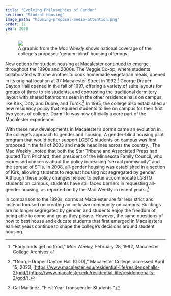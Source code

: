 ```yaml
---
title: "Evolving Philosophies of Gender"
section: "Student Housing"
image_path: "housing-proposal-media-attention.png"
order: 12
year: 2008
---
```


<figure>
   <img src="/mac-history/images/housing-proposal-media-attention.png">
   <figcaption>
        A graphic from the <i>Mac Weekly</i> shows national coverage of the college's proposed 'gender-blind' housing offerings.
   </figcaption>
</figure>

New options for student housing at Macalester continued to emerge throughout the 1990s and 2000s. The Veggie Co-op, where students collaborated with one another to cook homemade vegetarian meals, opened in its original location at 37 Macalester Street in 1992.[^1] George Draper Dayton Hall opened in the fall of 1997, offering a variety of suite layouts for groups of three to six students, and contrasting the traditional dormitory layout with shared bathrooms seen in the other residence halls on campus, like Kirk, Doty and Dupre, and Turck.[^2] In 1995, the college also established a new residency policy that required students to live on campus for their first two years of college. Dorm life was now officially a core part of the Macalester experience.

With these new developments in Macalester’s dorms came an evolution in the college’s approach to gender and housing. A gender-blind housing pilot program that would better support LGBTQ students on campus was first proposed in the fall of 2003 and made headlines across the country. _The Mac Weekly _noted that both the Star Tribune and Associated Press had quoted Tom Prichard, then president of the Minnesota Family Council, who expressed concerns about the policy increasing “sexual promiscuity” and the spread of STIs. In 2008, all-gender housing was established in a section of Kirk, allowing students to request housing not segregated by gender. Although these policy changes helped to better accommodate LGBTQ students on campus, students have still faced barriers in requesting all-gender housing, as reported on by the Mac Weekly in recent years.[^3] 

In comparison to the 1890s, dorms at Macalester are far less strict and instead focused on creating an inclusive community on campus. Buildings are no longer segregated by gender, and students enjoy the freedom of being able to come and go as they please. However, the same questions of how to best house and educate students that first emerged in Macalester’s earliest years continue to shape the college’s decisions around student housing.


[^1]:
    
    “Early birds get no food,” _Mac Weekly,_ February 28, 1992, Macalester College Archives.

[^2]:
     “George Draper Dayton Hall (GDD),” Macalester College, accessed April 15, 2023, [https://www.macalester.edu/residential-life/residencehalls-2/gdd/](https://www.macalester.edu/residential-life/residencehalls-2/gdd/).

[^3]:
     Cal Martinez, “First Year Transgender Students.”
